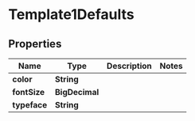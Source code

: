 

# Template1Defaults


## Properties

Name | Type | Description | Notes
------------ | ------------- | ------------- | -------------
**color** | **String** |  | 
**fontSize** | **BigDecimal** |  | 
**typeface** | **String** |  | 



